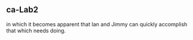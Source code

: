 ## ca-Lab2

in which it becomes apparent that Ian and Jimmy can quickly accomplish that which needs doing.
